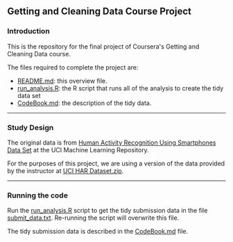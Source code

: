 ## Getting and Cleaning Data Course Project

### Introduction

This is the repository for the final project of Coursera's Getting and Cleaning Data course.

The files required to complete the project are:

* [README.md](README.md): this overview file.
* [run_analysis.R](run_analysis.R): the R script that runs all of the analysis to create the tidy
data set
* [CodeBook.md](CodeBook.md): the description of the tidy data.

---

### Study Design

The original data is from [Human Activity Recognition Using Smartphones Data Set](http://archive.ics.uci.edu/ml/datasets/Human+Activity+Recognition+Using+Smartphones) at the UCI Machine Learning Repository.

For the purposes of this project, we are using a version of the data provided by the instructor at [UCI HAR Dataset.zip](https://d396qusza40orc.cloudfront.net/getdata%2Fprojectfiles%2FUCI%20HAR%20Dataset.zip).

---

### Running the code

Run the [run_analysis.R](run_analysis.R) script to get the tidy submission data in the file [submit_data.txt](submit_data.txt). Re-running the script will overwrite this file.

The tidy submission data is described in the [CodeBook.md](CodeBook.md) file.